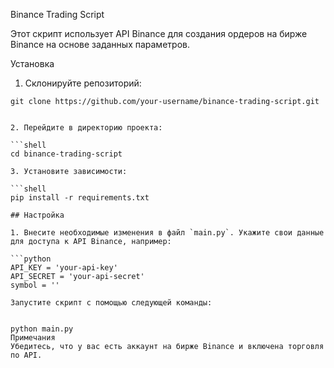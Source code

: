 Binance Trading Script

Этот скрипт использует API Binance для создания ордеров на бирже Binance на основе заданных параметров.

Установка

1. Склонируйте репозиторий:


```shell
git clone https://github.com/your-username/binance-trading-script.git


2. Перейдите в директорию проекта:

```shell
cd binance-trading-script

3. Установите зависимости:

```shell
pip install -r requirements.txt

## Настройка

1. Внесите необходимые изменения в файл `main.py`. Укажите свои данные для доступа к API Binance, например:

```python
API_KEY = 'your-api-key'
API_SECRET = 'your-api-secret'
symbol = ''

Запустите скрипт с помощью следующей команды:


python main.py
Примечания
Убедитесь, что у вас есть аккаунт на бирже Binance и включена торговля по API.
